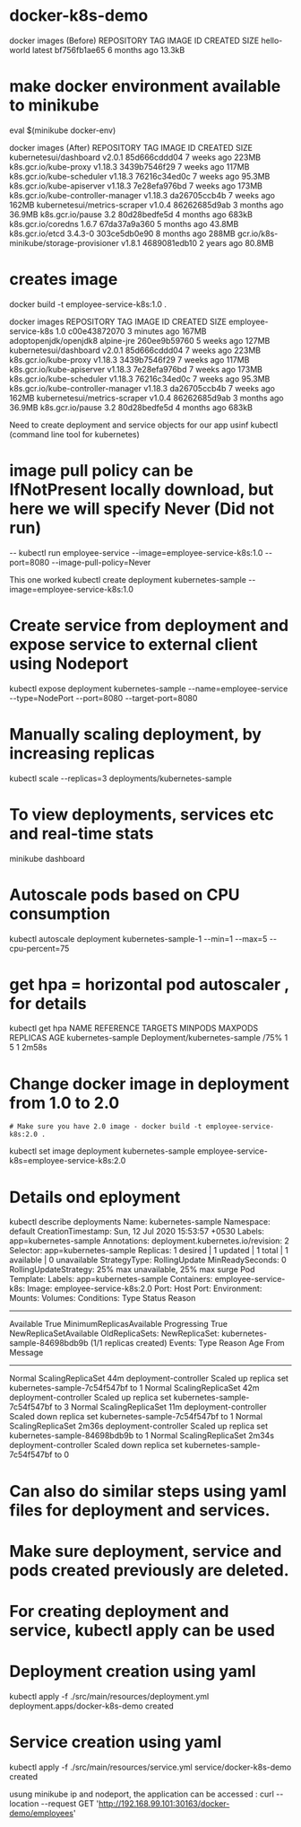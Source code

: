 # docker-k8s-demo
docker images (Before)
REPOSITORY          TAG                 IMAGE ID            CREATED             SIZE
hello-world         latest              bf756fb1ae65        6 months ago        13.3kB

# make docker environment available to minikube
eval $(minikube docker-env)

docker images (After)
REPOSITORY                                TAG                 IMAGE ID            CREATED             SIZE
kubernetesui/dashboard                    v2.0.1              85d666cddd04        7 weeks ago         223MB
k8s.gcr.io/kube-proxy                     v1.18.3             3439b7546f29        7 weeks ago         117MB
k8s.gcr.io/kube-scheduler                 v1.18.3             76216c34ed0c        7 weeks ago         95.3MB
k8s.gcr.io/kube-apiserver                 v1.18.3             7e28efa976bd        7 weeks ago         173MB
k8s.gcr.io/kube-controller-manager        v1.18.3             da26705ccb4b        7 weeks ago         162MB
kubernetesui/metrics-scraper              v1.0.4              86262685d9ab        3 months ago        36.9MB
k8s.gcr.io/pause                          3.2                 80d28bedfe5d        4 months ago        683kB
k8s.gcr.io/coredns                        1.6.7               67da37a9a360        5 months ago        43.8MB
k8s.gcr.io/etcd                           3.4.3-0             303ce5db0e90        8 months ago        288MB
gcr.io/k8s-minikube/storage-provisioner   v1.8.1              4689081edb10        2 years ago         80.8MB

# creates image 
docker build -t employee-service-k8s:1.0 .

docker images
REPOSITORY                                TAG                 IMAGE ID            CREATED             SIZE
employee-service-k8s                      1.0                 c00e43872070        3 minutes ago       167MB
adoptopenjdk/openjdk8                     alpine-jre          260ee9b59760        5 weeks ago         127MB
kubernetesui/dashboard                    v2.0.1              85d666cddd04        7 weeks ago         223MB
k8s.gcr.io/kube-proxy                     v1.18.3             3439b7546f29        7 weeks ago         117MB
k8s.gcr.io/kube-apiserver                 v1.18.3             7e28efa976bd        7 weeks ago         173MB
k8s.gcr.io/kube-scheduler                 v1.18.3             76216c34ed0c        7 weeks ago         95.3MB
k8s.gcr.io/kube-controller-manager        v1.18.3             da26705ccb4b        7 weeks ago         162MB
kubernetesui/metrics-scraper              v1.0.4              86262685d9ab        3 months ago        36.9MB
k8s.gcr.io/pause                          3.2                 80d28bedfe5d        4 months ago        683kB

Need to create deployment and service objects for our app usinf kubectl (command line tool for kubernetes)

# image pull policy can be IfNotPresent locally download, but here we will specify Never (Did not run)
 -- kubectl run employee-service --image=employee-service-k8s:1.0 --port=8080 --image-pull-policy=Never

This one worked
kubectl create deployment kubernetes-sample --image=employee-service-k8s:1.0

# Create service from deployment and expose service to external client using Nodeport
kubectl expose deployment kubernetes-sample --name=employee-service --type=NodePort --port=8080 --target-port=8080

# Manually scaling deployment, by increasing replicas
kubectl scale --replicas=3 deployments/kubernetes-sample

# To view deployments, services etc and real-time stats
minikube dashboard

# Autoscale pods based on CPU consumption
kubectl autoscale deployment kubernetes-sample-1 --min=1 --max=5 --cpu-percent=75

# get hpa = horizontal pod autoscaler , for details
kubectl get hpa
NAME                REFERENCE                      TARGETS         MINPODS   MAXPODS   REPLICAS   AGE
kubernetes-sample   Deployment/kubernetes-sample   <unknown>/75%   1         5         1          2m58s

# Change docker image in deployment from 1.0 to 2.0 
    # Make sure you have 2.0 image - docker build -t employee-service-k8s:2.0 .
kubectl set image deployment kubernetes-sample employee-service-k8s=employee-service-k8s:2.0

# Details ond eployment
kubectl describe deployments
Name:                   kubernetes-sample
Namespace:              default
CreationTimestamp:      Sun, 12 Jul 2020 15:53:57 +0530
Labels:                 app=kubernetes-sample
Annotations:            deployment.kubernetes.io/revision: 2
Selector:               app=kubernetes-sample
Replicas:               1 desired | 1 updated | 1 total | 1 available | 0 unavailable
StrategyType:           RollingUpdate
MinReadySeconds:        0
RollingUpdateStrategy:  25% max unavailable, 25% max surge
Pod Template:
  Labels:  app=kubernetes-sample
  Containers:
   employee-service-k8s:
    Image:        employee-service-k8s:2.0
    Port:         <none>
    Host Port:    <none>
    Environment:  <none>
    Mounts:       <none>
  Volumes:        <none>
Conditions:
  Type           Status  Reason
  ----           ------  ------
  Available      True    MinimumReplicasAvailable
  Progressing    True    NewReplicaSetAvailable
OldReplicaSets:  <none>
NewReplicaSet:   kubernetes-sample-84698bdb9b (1/1 replicas created)
Events:
  Type    Reason             Age    From                   Message
  ----    ------             ----   ----                   -------
  Normal  ScalingReplicaSet  44m    deployment-controller  Scaled up replica set kubernetes-sample-7c54f547bf to 1
  Normal  ScalingReplicaSet  42m    deployment-controller  Scaled up replica set kubernetes-sample-7c54f547bf to 3
  Normal  ScalingReplicaSet  11m    deployment-controller  Scaled down replica set kubernetes-sample-7c54f547bf to 1
  Normal  ScalingReplicaSet  2m36s  deployment-controller  Scaled up replica set kubernetes-sample-84698bdb9b to 1
  Normal  ScalingReplicaSet  2m34s  deployment-controller  Scaled down replica set kubernetes-sample-7c54f547bf to 0
  
  


# Can also do similar steps using yaml files for deployment and services.
# Make sure deployment, service and pods created previously are deleted.

# For creating deployment and service, kubectl apply can be used 
# Deployment creation using yaml
kubectl apply -f ./src/main/resources/deployment.yml 
deployment.apps/docker-k8s-demo created

# Service creation using yaml
kubectl apply -f ./src/main/resources/service.yml 
service/docker-k8s-demo created

usung minikube ip and nodeport, the application can be accessed :
curl --location --request GET 'http://192.168.99.101:30163/docker-demo/employees'
